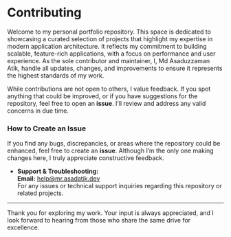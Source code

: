 # Contributing

Welcome to my personal portfolio repository. This space is dedicated to showcasing a curated selection of projects that highlight my expertise in modern application architecture. It reflects my commitment to building scalable, feature-rich applications, with a focus on performance and user experience. As the sole contributor and maintainer, I, Md Asaduzzaman Atik, handle all updates, changes, and improvements to ensure it represents the highest standards of my work.

While contributions are not open to others, I value feedback. If you spot anything that could be improved, or if you have suggestions for the repository, feel free to open an **issue**. I’ll review and address any valid concerns in due time.

### How to Create an Issue

If you find any bugs, discrepancies, or areas where the repository could be enhanced, feel free to create an **issue**. Although I’m the only one making changes here, I truly appreciate constructive feedback.

- **Support & Troubleshooting:**  
  **Email:** [help@mr.asadatik.dev](mailto:help@mr.asadatik.dev)  
  For any issues or technical support inquiries regarding this repository or related projects.

---

Thank you for exploring my work. Your input is always appreciated, and I look forward to hearing from those who share the same drive for excellence.
